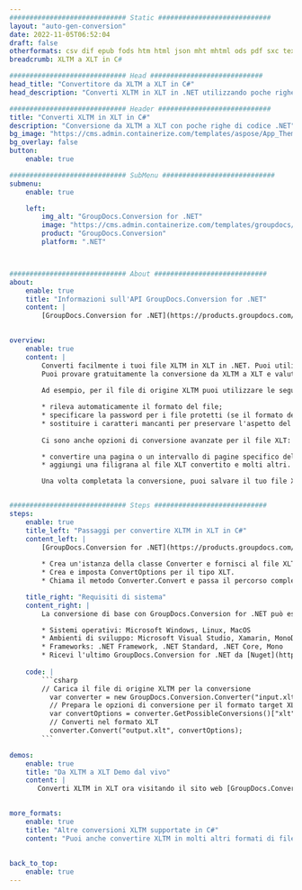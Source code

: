 ```yaml
---
############################# Static ############################
layout: "auto-gen-conversion"
date: 2022-11-05T06:52:04
draft: false
otherformats: csv dif epub fods htm html json mht mhtml ods pdf sxc tex tsv xlam xls xlsb xlsm xlsx xlt xltm xltx xml xps
breadcrumb: XLTM a XLT in C#

############################# Head ############################
head_title: "Convertitore da XLTM a XLT in C#"
head_description: "Converti XLTM in XLT in .NET utilizzando poche righe di codice. Utilizza l'API di conversione dei documenti di GroupDocs per convertire oltre 160 formati di file."

############################# Header ############################
title: "Converti XLTM in XLT in C#"
description: "Conversione da XLTM a XLT con poche righe di codice .NET"
bg_image: "https://cms.admin.containerize.com/templates/aspose/App_Themes/V3/images/bg/header1.png"
bg_overlay: false
button:
    enable: true

############################# SubMenu ############################
submenu:
    enable: true

    left:
        img_alt: "GroupDocs.Conversion for .NET"
        image: "https://cms.admin.containerize.com/templates/groupdocs/images/product-logos/90x90-noborder/groupdocs-conversion-net.png"
        product: "GroupDocs.Conversion"
        platform: ".NET"



############################# About ############################
about:
    enable: true
    title: "Informazioni sull'API GroupDocs.Conversion for .NET"
    content: |
        [GroupDocs.Conversion for .NET](https://products.groupdocs.com/conversion/net/) può essere utilizzato per convertire Microsoft Word, Excel, PowerPoint, PDF, Visio e altri formati. GroupDocs.Conversion è un'API standalone adatta per sistemi interni e back-end in cui sono richieste prestazioni elevate. Non dipende da alcun software come Microsoft o Open Office.
    

overview:
    enable: true
    content: |
        Converti facilmente i tuoi file XLTM in XLT in .NET. Puoi utilizzare solo un paio di righe di codice C# in qualsiasi piattaforma a tua scelta come: Windows, Linux, macOS.
        Puoi provare gratuitamente la conversione da XLTM a XLT e valutare la qualità dei risultati della conversione. Insieme a semplici scenari di conversione di file, puoi provare opzioni più avanzate per caricare il file di origine XLTM e per salvare il risultato di output XLT. 
        
        Ad esempio, per il file di origine XLTM puoi utilizzare le seguenti opzioni di caricamento:

        * rileva automaticamente il formato del file;
        * specificare la password per i file protetti (se il formato del file lo supporta);
        * sostituire i caratteri mancanti per preservare l'aspetto del documento.
        
        Ci sono anche opzioni di conversione avanzate per il file XLT:

        * convertire una pagina o un intervallo di pagine specifico del documento;
        * aggiungi una filigrana al file XLT convertito e molti altri.

        Una volta completata la conversione, puoi salvare il tuo file XLT nel percorso del file locale o in qualsiasi archivio di terze parti come FTP, Amazon S3, Google Drive, Dropbox ecc. Nota: per convertire XLTM in {{ TO}} non è necessario alcun software aggiuntivo installato, come MS Office, Open Office, Adobe Acrobat Reader ecc.


############################# Steps ############################
steps:
    enable: true
    title_left: "Passaggi per convertire XLTM in XLT in C#"
    content_left: |
        [GroupDocs.Conversion for .NET](https://products.groupdocs.com/conversion/net/) consente agli sviluppatori di convertire facilmente un file XLTM in XLT con poche righe di codice.
        
        * Crea un'istanza della classe Converter e fornisci al file XLTM il percorso completo
        * Crea e imposta ConvertOptions per il tipo XLT.
        * Chiama il metodo Converter.Convert e passa il percorso completo e il formato (XLT) come parametro

    title_right: "Requisiti di sistema"
    content_right: |
        La conversione di base con GroupDocs.Conversion for .NET può essere eseguita in pochi semplici passaggi. Le nostre API sono supportate su tutte le principali piattaforme e sistemi operativi. Prima di eseguire il codice seguente, assicurati di avere i seguenti prerequisiti installati sul tuo sistema.

        * Sistemi operativi: Microsoft Windows, Linux, MacOS
        * Ambienti di sviluppo: Microsoft Visual Studio, Xamarin, MonoDevelop
        * Frameworks: .NET Framework, .NET Standard, .NET Core, Mono
        * Ricevi l'ultimo GroupDocs.Conversion for .NET da [Nuget](https://www.nuget.org/packages/groupdocs.conversion)
         
    code: |
        ```csharp    
        // Carica il file di origine XLTM per la conversione
          var converter = new GroupDocs.Conversion.Converter("input.xltm");
          // Prepara le opzioni di conversione per il formato target XLT
          var convertOptions = converter.GetPossibleConversions()["xlt"].ConvertOptions;
          // Converti nel formato XLT
          converter.Convert("output.xlt", convertOptions);
        ```

demos:
    enable: true
    title: "Da XLTM a XLT Demo dal vivo"
    content: |
       Converti XLTM in XLT ora visitando il sito web [GroupDocs.Conversion App](https://products.groupdocs.app/conversion/family). La demo online presenta i seguenti vantaggi
          

more_formats:
    enable: true
    title: "Altre conversioni XLTM supportate in C#"
    content: "Puoi anche convertire XLTM in molti altri formati di file. Si prega di consultare l'elenco di seguito."
       
       
back_to_top:
    enable: true
---
```

